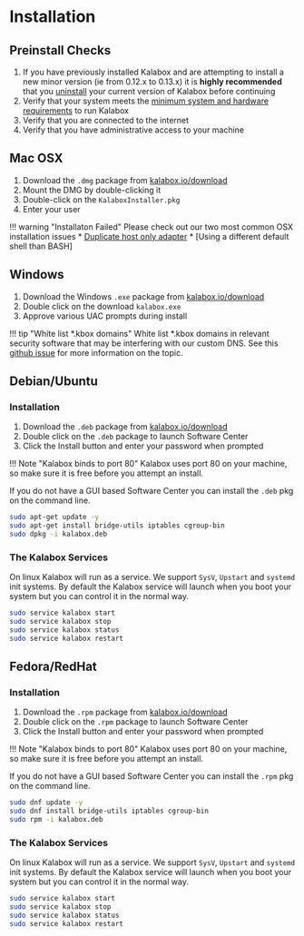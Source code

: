 Installation
============

Preinstall Checks
-----------------

1. If you have previously installed Kalabox and are attempting to install a new minor version (ie from 0.12.x to 0.13.x) it is
**highly recommended** that you [uninstall](http://docs.kalabox.io/users/uninstall/) your current version of Kalabox before continuing
2. Verify that your system meets the [minimum system and hardware requirements](http://docs.kalabox.io/general/sysreq/) to run Kalabox
3. Verify that you are connected to the internet
4. Verify that you have administrative access to your machine

Mac OSX
-------

1. Download the `.dmg` package from [kalabox.io/download](http://kalabox.io/download)
2. Mount the DMG by double-clicking it
3. Double-click on the `KalaboxInstaller.pkg`
4. Enter your user

!!! warning "Installaton Failed"
    Please check out our two most common OSX installation issues
    * [Duplicate host only adapter]()
    * [Using a different default shell than BASH]

Windows
-------

1. Download the Windows `.exe` package from [kalabox.io/download](http://kalabox.io/download)
2. Double click on the download `kalabox.exe`
3. Approve various UAC prompts during install

!!! tip "White list *.kbox domains"
    White list *.kbox domains in relevant security software that may be interfering with our custom DNS. See this [github issue](https://github.com/kalabox/kalabox/issues/891) for more information on the topic.

Debian/Ubuntu
-------------

### Installation

1. Download the `.deb` package from [kalabox.io/download](http://kalabox.io/download)
2. Double click on the `.deb` package to launch Software Center
3. Click the Install button and enter your password when prompted

!!! Note "Kalabox binds to port 80"
    Kalabox uses port 80 on your machine, so make sure it is free before you attempt an install.

If you do not have a GUI based Software Center you can install the `.deb` pkg on the command line.

```bash
sudo apt-get update -y
sudo apt-get install bridge-utils iptables cgroup-bin
sudo dpkg -i kalabox.deb
```

### The Kalabox Services

On linux Kalabox will run as a service. We support `SysV`, `Upstart` and `systemd` init systems. By default the Kalabox service will launch when you boot your system but you can control it in the normal way.

```bash
sudo service kalabox start
sudo service kalabox stop
sudo service kalabox status
sudo service kalabox restart
```

Fedora/RedHat
-------------

### Installation

1. Download the `.rpm` package from [kalabox.io/download](http://kalabox.io/download)
2. Double click on the `.rpm` package to launch Software Center
3. Click the Install button and enter your password when prompted

!!! Note "Kalabox binds to port 80"
    Kalabox uses port 80 on your machine, so make sure it is free before you attempt an install.

If you do not have a GUI based Software Center you can install the `.rpm` pkg on the command line.

```bash
sudo dnf update -y
sudo dnf install bridge-utils iptables cgroup-bin
sudo rpm -i kalabox.deb
```

### The Kalabox Services

On linux Kalabox will run as a service. We support `SysV`, `Upstart` and `systemd` init systems. By default the Kalabox service will launch when you boot your system but you can control it in the normal way.

```bash
sudo service kalabox start
sudo service kalabox stop
sudo service kalabox status
sudo service kalabox restart
```
